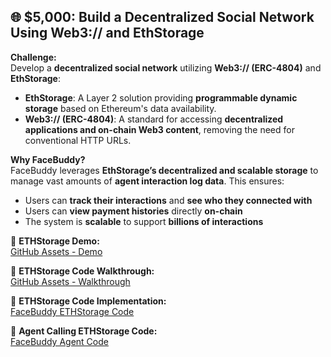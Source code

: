## 🌐 $5,000: Build a Decentralized Social Network Using Web3:// and EthStorage  

**Challenge:**  
Develop a **decentralized social network** utilizing **Web3:// (ERC-4804)** and **EthStorage**:  
- **EthStorage**: A Layer 2 solution providing **programmable dynamic storage** based on Ethereum's data availability.  
- **Web3:// (ERC-4804)**: A standard for accessing **decentralized applications and on-chain Web3 content**, removing the need for conventional HTTP URLs.  

**Why FaceBuddy?**  
FaceBuddy leverages **EthStorage’s decentralized and scalable storage** to manage vast amounts of **agent interaction log data**. This ensures:  
- Users can **track their interactions** and **see who they connected with**  
- Users can **view payment histories** directly **on-chain**  
- The system is **scalable** to support **billions of interactions**  

🔗 **ETHStorage Demo:**  
[GitHub Assets - Demo](https://github.com/user-attachments/assets/b334b9b7-a5b3-46c0-a17a-df64c908f251)  

🔗 **ETHStorage Code Walkthrough:**  
[GitHub Assets - Walkthrough](https://github.com/user-attachments/assets/794fc0f0-b45c-42e3-a1dc-811de379c8c9)  

🔗 **ETHStorage Code Implementation:**  
[FaceBuddy ETHStorage Code](https://github.com/WilliamUW/facebuddy-opacity-agent/blob/master/src/agent/ethStorage.ts#L48-L105)  

🔗 **Agent Calling ETHStorage Code:**  
[FaceBuddy Agent Code](https://github.com/WilliamUW/facebuddy-opacity-agent/blob/647f8444d0f7dc1ab3e5ada44ae58dfb4e2a8a31/src/agent/createAgent.ts#L180-L233)  

